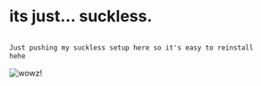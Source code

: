 # its just... suckless.

```txt

Just pushing my suckless setup here so it's easy to reinstall
hehe
```



![wowz!](https://soybooru.com/_images/a11798a711c627f9849d615bd8b1c231/16927%20-%20SoyBooru.png)

